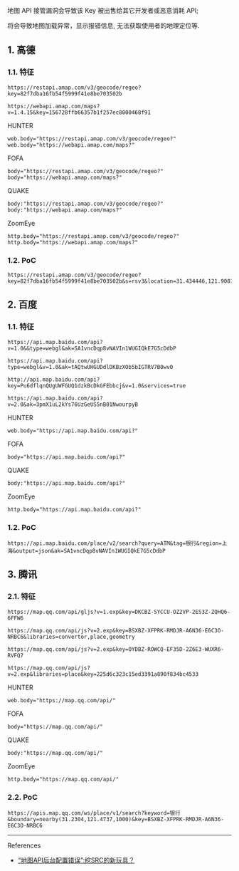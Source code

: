地图 API 接管漏洞会导致该 Key 被出售给其它开发者或恶意消耗 API;

将会导致地图加载异常，显示报错信息, 无法获取使用者的地理定位等.

## 1. 高德

### 1.1. 特征

```
https://restapi.amap.com/v3/geocode/regeo?key=82f7dba16fb54f5999f41e8be703502b
```

```
https://webapi.amap.com/maps?v=1.4.15&key=156728ffb66357b1f257ec8000468f91
```

HUNTER

```
web.body="https://restapi.amap.com/v3/geocode/regeo?"
web.body="https://webapi.amap.com/maps?"
```

FOFA

```
body="https://restapi.amap.com/v3/geocode/regeo?"
body="https://webapi.amap.com/maps?"
```

QUAKE

```
body:"https://restapi.amap.com/v3/geocode/regeo?"
body:"https://webapi.amap.com/maps?"
```

ZoomEye

```
http.body="https://restapi.amap.com/v3/geocode/regeo?"
http.body="https://webapi.amap.com/maps?"
```

### 1.2. PoC

```
https://restapi.amap.com/v3/geocode/regeo?key=82f7dba16fb54f5999f41e8be703502b&s=rsv3&location=31.434446,121.90816&callback=jsonp_258885_&platform=JS
```

## 2. 百度

### 1.1. 特征

```
https://api.map.baidu.com/api?v=1.0&&type=webgl&ak=SA1vncDqp8vNAVIn1WUGIQkE7G5cDdbP
```

```
https://api.map.baidu.com/api?type=webgl&v=1.0&ak=tAQtwUHGUDdlDKBzXOb5bIGTRV7B0wv0
```

```
http://api.map.baidu.com/api?key=Pu6dflqnQUgUWFGUQ1dzkBcDkGFEbbcj&v=1.0&services=true
```

```
https://api.map.baidu.com/api?v=2.0&ak=3pmX1uL2kYs76UzGeUS5nB01NwourpyB
```

HUNTER

```
web.body="https://api.map.baidu.com/api?"
```

FOFA

```
body="https://api.map.baidu.com/api?"
```

QUAKE

```
body:"https://api.map.baidu.com/api?"
```

ZoomEye

```
http.body="https://api.map.baidu.com/api?"
```

### 1.2. PoC

```
https://api.map.baidu.com/place/v2/search?query=ATM&tag=银行&region=上海&output=json&ak=SA1vncDqp8vNAVIn1WUGIQkE7G5cDdbP
```

## 3. 腾讯

### 2.1. 特征

```
https://map.qq.com/api/gljs?v=1.exp&key=DKCBZ-SYCCU-OZ2VP-2ES3Z-ZQHQ6-6FFW6
```

```
https://map.qq.com/api/js?v=2.exp&key=BSXBZ-XFPRK-RMDJR-A6N36-E6C3O-NRBC6&libraries=convertor,place,geometry
```

```
https://map.qq.com/api/js?v=2.exp&key=OYDBZ-ROWCQ-EF35D-2Z6E3-WUXR6-RVFQ7
```

```
https://map.qq.com/api/js?v=2.exp&libraries=place&key=225d6c323c15ed3391a890f834bc4533
```

HUNTER

```
web.body="https://map.qq.com/api/"
```

FOFA

```
body="https://map.qq.com/api/"
```

QUAKE

```
body:"https://map.qq.com/api/"
```

ZoomEye

```
http.body="https://map.qq.com/api/"
```

### 2.2. PoC

```
https://apis.map.qq.com/ws/place/v1/search?keyword=银行&boundary=nearby(31.2304,121.4737,1000)&key=BSXBZ-XFPRK-RMDJR-A6N36-E6C3O-NRBC6
```

---

References

- [“地图API后台配置错误”:挖SRC的新玩具？](https://www.freebuf.com/articles/web/360331.html)

